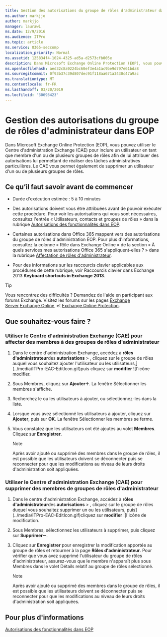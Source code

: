 ```yaml
---
title: Gestion des autorisations du groupe de rôles d'administrateur dans EOP
ms.author: markjjo
author: markjjo
manager: laurawi
ms.date: 12/9/2016
ms.audience: ITPro
ms.topic: article
ms.service: O365-seccomp
localization_priority: Normal
ms.assetid: 125834f4-1024-4325-ad5a-d2573cfb005e
description: Dans Microsoft Exchange Online Protection (EOP), vous pouvez utiliser le Centre d'administration Exchange (CAE) pour inclure un utilisateur en tant que membre d'un ou de plusieurs groupes de rôles afin de lui attribuer des autorisations lui permettant de réaliser des tâches administratives particulières. Le CAE vous permet également de supprimer un utilisateur d'un ou de plusieurs groupes de rôles.
ms.openlocfilehash: aed32c8a9224bc60ef3e4a1ac9be9d797e61bda8
ms.sourcegitcommit: 0f93b37c39d807dec91f118aa671a3430c47a9ac
ms.translationtype: MT
ms.contentlocale: fr-FR
ms.lasthandoff: 03/20/2019
ms.locfileid: "30693423"
---
```

# <a name="manage-admin-role-group-permissions-in-eop"></a>Gestion des autorisations du groupe de rôles d'administrateur dans EOP
  
Dans Microsoft Exchange Online Protection (EOP), vous pouvez utiliser le Centre d'administration Exchange (CAE) pour inclure un utilisateur en tant que membre d'un ou de plusieurs groupes de rôles afin de lui attribuer des autorisations lui permettant de réaliser des tâches administratives particulières. Le CAE vous permet également de supprimer un utilisateur d'un ou de plusieurs groupes de rôles.
  
## <a name="what-do-you-need-to-know-before-you-begin"></a>Ce qu’il faut savoir avant de commencer

- Durée d'exécution estimée : 5 à 10 minutes
    
- Des autorisations doivent vous être attribuées avant de pouvoir exécuter cette procédure. Pour voir les autorisations qui vous sont nécessaires, consultez l'entrée « Utilisateurs, contacts et groupes de rôles » dans la rubrique [Autorisations des fonctionnalités dans EOP](feature-permissions-in-eop.md). 
    
- Certaines autorisations dans Office 365 mappent vers des autorisations du groupe de rôles d'administration EOP. Pour plus d'informations, consultez la colonne « Rôle dans Exchange Online » de la section « À quels services mes autorisations Office 365 s'appliquent-elles ? » dans la rubrique [Affectation de rôles d'administrateur](https://go.microsoft.com/fwlink/p/?LinkId=286708).
    
- Pour des informations sur les raccourcis clavier applicables aux procédures de cette rubrique, voir Raccourcis clavier dans Exchange 2013 **Keyboard shortcuts in Exchange 2013**.
    
> [!TIP]
> Vous rencontrez des difficultés ? Demandez de l'aide en participant aux forums Exchange. Visitez les forums sur les pages [Exchange Server](https://go.microsoft.com/fwlink/p/?linkId=60612),[Exchange Online](https://go.microsoft.com/fwlink/p/?linkId=267542), et [Exchange Online Protection](https://go.microsoft.com/fwlink/p/?linkId=285351). 
  
## <a name="what-do-you-want-to-do"></a>Que souhaitez-vous faire ?

### <a name="use-the-eac-to-assign-members-to-admin-role-groups"></a>Utiliser le Centre d'administration Exchange (CAE) pour affecter des membres à des groupes de rôles d'administrateur

1. Dans le centre d'administration Exchange, accédez à **rôles d'administrateur**des **autorisations** \> , cliquez sur le groupe de rôles auquel vous souhaitez ajouter l'utilisateur ou les utilisateurs,](../media/ITPro-EAC-EditIcon.gif)puis cliquez sur **modifier** ![l'icône modifier.
    
2. Sous Membres, cliquez sur **Ajouter**![Icône Ajouter](../media/ITPro-EAC-AddIcon.gif). La fenêtre Sélectionner les membres s'affiche.
    
3. Recherchez le ou les utilisateurs à ajouter, ou sélectionnez-les dans la liste.
    
4. Lorsque vous avez sélectionné les utilisateurs à ajouter, cliquez sur **Ajouter**, puis sur **OK**. La fenêtre Sélectionner les membres se ferme.
    
5. Vous constatez que les utilisateurs ont été ajoutés au volet **Membres**. Cliquez sur **Enregistrer**.
    
    > [!NOTE]
    > Après avoir ajouté ou supprimé des membres dans le groupe de rôles, il est possible que les utilisateurs doivent se déconnecter puis se reconnecter pour que les modifications au niveau de leurs droits d'administration soit appliquées. 
  
### <a name="use-the-eac-to-remove-members-from-admin-role-groups"></a>Utiliser le Centre d'administration Exchange (CAE) pour supprimer des membres de groupes de rôles d'administrateur

1. Dans le centre d'administration Exchange, accédez à **rôles d'administrateur**des **autorisations** \> , cliquez sur le groupe de rôles duquel vous souhaitez supprimer un ou les utilisateurs, puis](../media/ITPro-EAC-EditIcon.gif)cliquez sur **modifier** ![l'icône de modification.
    
2. Sous Membres, sélectionnez les utilisateurs à supprimer, puis cliquez sur **Supprimer**![Icône Suppression](../media/ITPro-EAC-RemoveIcon.gif).
    
3. Cliquez sur **Enregistrer** pour enregistrer la modification apportée au groupe de rôles et retourner à la page **Rôles d'administrateur**. Pour vérifier que vous avez supprimé l'utilisateur du groupe de rôles d'administrateur, assurez-vous que le membre n'apparaît plus sous Membres dans le volet Détails relatif au groupe de rôles sélectionné. 
    
    > [!NOTE]
    > Après avoir ajouté ou supprimé des membres dans le groupe de rôles, il est possible que les utilisateurs doivent se déconnecter puis se reconnecter pour que les modifications au niveau de leurs droits d'administration soit appliquées. 
  
## <a name="for-more-information"></a>Pour plus d'informations

[Autorisations des fonctionnalités dans EOP](feature-permissions-in-eop.md)
  

